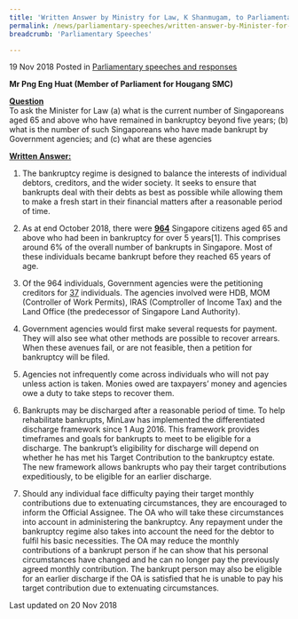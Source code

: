 ```yaml
---
title: 'Written Answer by Ministry for Law, K Shanmugam, to Parliamentary Question on Insolvency'
permalink: /news/parliamentary-speeches/written-answer-by-Minister-for-Law-KShanmugam-to-Parliamentary-Question-on-insolvency
breadcrumb: 'Parliamentary Speeches'

---
```



19 Nov 2018 Posted in [Parliamentary speeches and responses](/news/parliamentary-speeches)

**Mr Png Eng Huat (Member of Parliament for Hougang SMC)**

**<u>Question</u>**  
To ask the Minister for Law (a) what is the current number of Singaporeans aged 65 and above who have remained in bankruptcy beyond five years; (b) what is the number of such Singaporeans who have made bankrupt by Government agencies; and (c) what are these agencies


**<u>Written Answer:</u>**


1. The bankruptcy regime is designed to balance the interests of individual debtors, creditors, and the wider society. It seeks to ensure that bankrupts deal with their debts as best as possible while allowing them to make a fresh start in their financial matters after a reasonable period of time.
 
2. As at end October 2018, there were **<u>964</u>** Singapore citizens aged 65 and above who had been in bankruptcy for over 5 years[1]. This comprises around 6% of the overall number of bankrupts in Singapore. Most of these individuals became bankrupt before they reached 65 years of age.
 
3. Of the 964 individuals, Government agencies were the petitioning creditors for <u>37</u> individuals. The agencies involved were HDB, MOM (Controller of Work Permits), IRAS (Comptroller of Income Tax) and the Land Office (the predecessor of Singapore Land Authority).
 
4. Government agencies would first make several requests for payment. They will also see what other methods are possible to recover arrears. When these avenues fail, or are not feasible, then a petition for bankruptcy will be filed.
 
5. Agencies not infrequently come across individuals who will not pay unless action is taken. Monies owed are taxpayers’ money and agencies owe a duty to take steps to recover them. 
 
6. Bankrupts may be discharged after a reasonable period of time. To help rehabilitate bankrupts, MinLaw has implemented the differentiated discharge framework since 1 Aug 2016. This framework provides timeframes and goals for bankrupts to meet to be eligible for a discharge. The bankrupt’s eligibility for discharge will depend on whether he has met his Target Contribution to the bankruptcy estate. The new framework allows bankrupts who pay their target contributions expeditiously, to be eligible for an earlier discharge.
 
7. Should any individual face difficulty paying their target monthly contributions due to extenuating circumstances, they are encouraged to inform the Official Assignee. The OA who will take these circumstances into account in administering the bankruptcy. Any repayment under the bankruptcy regime also takes into account the need for the debtor to fulfil his basic necessities. The OA may reduce the monthly contributions of a bankrupt person if he can show that his personal circumstances have changed and he can no longer pay the previously agreed monthly contribution. The bankrupt person may also be eligible for an earlier discharge if the OA is satisfied that he is unable to pay his target contribution due to extenuating circumstances.   


<p class="right-side-updated">Last updated on 20 Nov 2018</p> 

